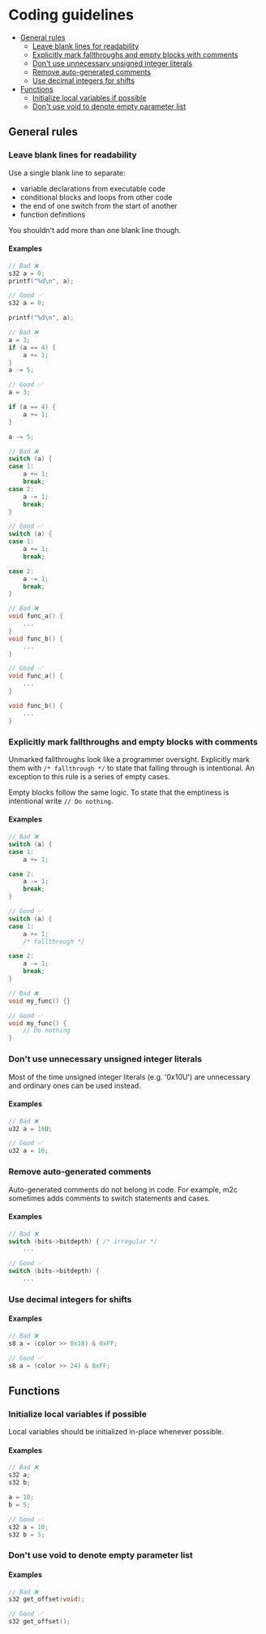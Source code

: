 # Coding guidelines

- [General rules](#general-rules)
  - [Leave blank lines for readability](#leave-blank-lines-for-readability)
  - [Explicitly mark fallthroughs and empty blocks with comments](#explicitly-mark-fallthroughs-and-empty-blocks-with-comments)
  - [Don't use unnecessary unsigned integer literals](#dont-use-unnecessary-unsigned-integer-literals)
  - [Remove auto-generated comments](#remove-auto-generated-comments)
  - [Use decimal integers for shifts](#use-decimal-integers-for-shifts)
- [Functions](#functions)
  - [Initialize local variables if possible](#initialize-local-variables-if-possible)
  - [Don't use void to denote empty parameter list](#dont-use-void-to-denote-empty-parameter-list)

## General rules

### Leave blank lines for readability

Use a single blank line to separate:
- variable declarations from executable code
- conditional blocks and loops from other code
- the end of one switch from the start of another
- function definitions

You shouldn't add more than one blank line though.

#### Examples

```c
// Bad ❌
s32 a = 0;
printf("%d\n", a);

// Good ✅
s32 a = 0;

printf("%d\n", a);
```

```c
// Bad ❌
a = 3;
if (a == 4) {
    a += 1;
}
a -= 5;

// Good ✅
a = 3;

if (a == 4) {
    a += 1;
}

a -= 5;
```

```c
// Bad ❌
switch (a) {
case 1:
    a += 1;
    break;
case 2:
    a -= 1;
    break;
}

// Good ✅
switch (a) {
case 1:
    a += 1;
    break;

case 2:
    a -= 1;
    break;
}
```

```c
// Bad ❌
void func_a() {
    ...
}
void func_b() {
    ...
}

// Good ✅
void func_a() {
    ...
}

void func_b() {
    ...
}
```

### Explicitly mark fallthroughs and empty blocks with comments

Unmarked fallthroughs look like a programmer oversight. Explicitly mark them with `/* fallthrough */` to state that falling through is intentional. An exception to this rule is a series of empty cases.

Empty blocks follow the same logic. To state that the emptiness is intentional write `// Do nothing`.

#### Examples

```c
// Bad ❌
switch (a) {
case 1:
    a += 1;

case 2:
    a -= 1;
    break;
}

// Good ✅
switch (a) {
case 1:
    a += 1;
    /* fallthrough */

case 2:
    a -= 1;
    break;
}
```

```c
// Bad ❌
void my_func() {}

// Good ✅
void my_func() {
    // Do nothing
}
```

### Don't use unnecessary unsigned integer literals

Most of the time unsigned integer literals (e.g. '0x10U') are unnecessary and ordinary ones can be used instead.

#### Examples

```c
// Bad ❌
u32 a = 16U;

// Good ✅
u32 a = 16;
```

### Remove auto-generated comments

Auto-generated comments do not belong in code. For example, m2c sometimes adds comments to switch statements and cases.

#### Examples

```c
// Bad ❌
switch (bits->bitdepth) { /* irregular */
    ...

// Good ✅
switch (bits->bitdepth) {
    ...
```

### Use decimal integers for shifts

#### Examples

```c
// Bad ❌
s8 a = (color >> 0x18) & 0xFF;

// Good ✅
s8 a = (color >> 24) & 0xFF;
```

## Functions

### Initialize local variables if possible

Local variables should be initialized in-place whenever possible.

#### Examples

```c
// Bad ❌
s32 a;
s32 b;

a = 10;
b = 5;

// Good ✅
s32 a = 10;
s32 b = 5;
```

### Don't use void to denote empty parameter list

#### Examples

```c
// Bad ❌
s32 get_offset(void);

// Good ✅
s32 get_offset();
```
